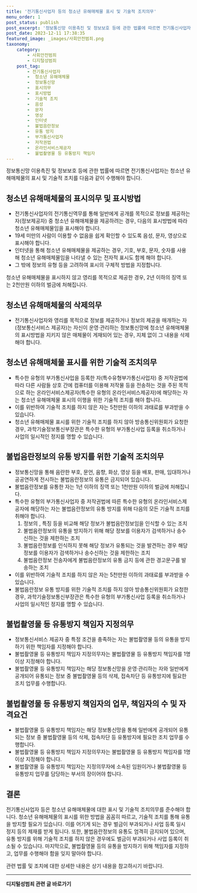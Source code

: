 ```yaml
---
title: '전기통신사업자 등의 청소년 유해매체물 표시 및 기술적 조치의무'
menu_order: 1
post_status: publish
post_excerpt: '정보통신망 이용촉진 및 정보보호 등에 관한 법률에 따르면 전기통신사업자는 청소년 유해매체물의 표시 및 기술적 조치를 다음과 같이 수행해야 합니다.'
post_date: 2023-12-11 17:38:35
featured_image: _images/사회안전범죄.png
taxonomy:
    category:
        - 사회안전범죄
        - 디지털성범죄
    post_tag:
        - 전기통신사업자
        -  청소년 유해매체물
        -  정보통신망
        -  표시의무
        -  표시방법
        -  기술적 조치
        -  음성
        -  문자
        -  영상
        -  인터넷
        -  불법음란정보
        -  유통 방지
        -  부가통신사업자
        -  저작권법
        -  온라인서비스제공자
        -  불법촬영물 등 유통방지 책임자
---
```



정보통신망 이용촉진 및 정보보호 등에 관한 법률에 따르면 전기통신사업자는 청소년 유해매체물의 표시 및 기술적 조치를 다음과 같이 수행해야 합니다.

## 청소년 유해매체물의 표시의무 및 표시방법

- 전기통신사업자의 전기통신역무를 통해 일반에게 공개를 목적으로 정보를 제공하는 자(정보제공자) 중 청소년 유해매체물을 제공하려는 경우, 다음의 표시방법에 따라 청소년 유해매체물임을 표시해야 합니다.
- 19세 미만의 사람이 이용할 수 없음을 쉽게 확인할 수 있도록 음성, 문자, 영상으로 표시해야 합니다.
- 인터넷을 통해 청소년 유해매체물을 제공하는 경우, 기호, 부호, 문자, 숫자를 사용해 청소년 유해매체물임을 나타낼 수 있는 전자적 표시도 함께 해야 합니다.
- 그 밖에 정보의 유형 등을 고려하여 표시의 구체적 방법을 지정합니다.

청소년 유해매체물을 표시하지 않고 영리를 목적으로 제공한 경우, 2년 이하의 징역 또는 2천만원 이하의 벌금에 처해집니다.

## 청소년 유해매체물의 삭제의무

- 전기통신사업자와 영리를 목적으로 정보를 제공하거나 정보의 제공을 매개하는 자(정보통신서비스 제공자)는 자신이 운영·관리하는 정보통신망에 청소년 유해매체물의 표시방법을 지키지 않은 매체물이 게재되어 있는 경우, 지체 없이 그 내용을 삭제해야 합니다.

## 청소년 유해매체물 표시를 위한 기술적 조치의무

- 특수한 유형의 부가통신사업을 등록한 자(특수유형부가통신사업자) 중 저작권법에 따라 다른 사람들 상호 간에 컴퓨터를 이용해 저작물 등을 전송하는 것을 주된 목적으로 하는 온라인서비스제공자(특수한 유형의 온라인서비스제공자)에 해당하는 자는 청소년 유해매체물 표시의 이행을 위한 기술적 조치를 해야 합니다.
- 이를 위반하여 기술적 조치를 하지 않은 자는 5천만원 이하의 과태료를 부과받을 수 있습니다.
- 청소년 유해매체물 표시를 위한 기술적 조치를 하지 않아 방송통신위원회가 요청한 경우, 과학기술정보통신부장관은 특수한 유형의 부가통신사업 등록을 취소하거나 사업의 일시적인 정지를 명할 수 있습니다.

## 불법음란정보의 유통 방지를 위한 기술적 조치의무

- 정보통신망을 통해 음란한 부호, 문언, 음향, 화상, 영상 등을 배포, 판매, 임대하거나 공공연하게 전시하는 불법음란정보의 유통은 금지되어 있습니다.
- 불법음란정보를 유통한 자는 1년 이하의 징역 또는 1천만원 이하의 벌금에 처해집니다.
- 특수한 유형의 부가통신사업자 중 저작권법에 따른 특수한 유형의 온라인서비스제공자에 해당하는 자는 불법음란정보의 유통 방지를 위해 다음의 모든 기술적 조치를 취해야 합니다.
   1. 정보의  , 특징 등을 비교해 해당 정보가 불법음란정보임을 인식할 수 있는 조치
   2. 불법음란정보의 유통을 방지하기 위해 해당 정보를 이용자가 검색하거나 송수신하는 것을 제한하는 조치
   3. 불법음란정보를 인식하지 못해 해당 정보가 유통되는 것을 발견하는 경우 해당 정보를 이용자가 검색하거나 송수신하는 것을 제한하는 조치
   4. 불법음란정보 전송자에게 불법음란정보의 유통 금지 등에 관한 경고문구를 발송하는 조치
- 이를 위반하여 기술적 조치를 하지 않은 자는 5천만원 이하의 과태료를 부과받을 수 있습니다.
- 불법음란정보 유통 방지를 위한 기술적 조치를 하지 않아 방송통신위원회가 요청한 경우, 과학기술정보통신부장관은 특수한 유형의 부가통신사업 등록을 취소하거나 사업의 일시적인 정지를 명할 수 있습니다.

## 불법촬영물 등 유통방지 책임자 지정의무

- 정보통신서비스 제공자 중 특정 조건을 충족하는 자는 불법촬영물 등의 유통을 방지하기 위한 책임자를 지정해야 합니다.
- 불법촬영물 등 유통방지 책임자 지정의무자는 불법촬영물 등 유통방지 책임자를 1명 이상 지정해야 합니다.
- 불법촬영물 등 유통방지 책임자는 해당 정보통신망을 운영·관리하는 자와 일반에게 공개되어 유통되는 정보 중 불법촬영물 등의 삭제, 접속차단 등 유통방지에 필요한 조치 업무를 수행합니다.

## 불법촬영물 등 유통방지 책임자의 업무, 책임자의 수 및 자격요건

- 불법촬영물 등 유통방지 책임자는 해당 정보통신망을 통해 일반에게 공개되어 유통되는 정보 중 불법촬영물 등의 삭제, 접속차단 등 유통방지에 필요한 조치 업무를 수행합니다.
- 불법촬영물 등 유통방지 책임자 지정의무자는 불법촬영물 등 유통방지 책임자를 1명 이상 지정해야 합니다.
- 불법촬영물 등 유통방지 책임자는 지정의무자에 소속된 임원이거나 불법촬영물 등 유통방지 업무를 담당하는 부서의 장이어야 합니다.

## 결론

전기통신사업자 등은 청소년 유해매체물에 대한 표시 및 기술적 조치의무를 준수해야 합니다. 청소년 유해매체물의 표시를 위한 방법을 꼼꼼히 따르고, 기술적 조치를 통해 유통을 방지할 필요가 있습니다. 이를 어기게 되는 경우 벌금이 부과되거나 사업 등록 일시 정지 등의 제재를 받게 됩니다. 또한, 불법음란정보의 유통도 엄격히 금지되어 있으며, 유통 방지를 위해 기술적 조치를 하지 않은 경우에도 벌금이 부과되거나 사업 등록이 취소될 수 있습니다. 마지막으로, 불법촬영물 등의 유통을 방지하기 위해 책임자를 지정하고, 업무를 수행해야 함을 잊지 말아야 합니다.

관련 법률 및 조치에 대한 상세한 내용은 상기 내용을 참고하시기 바랍니다.


<!-- wp:separator -->
<hr class="wp-block-separator has-alpha-channel-opacity"/>
<!-- /wp:separator -->

<!-- wp:group {"backgroundColor":"base","layout":{"type":"constrained"}} -->
<div class="wp-block-group has-base-background-color has-background"><!-- wp:paragraph {"align":"center","fontSize":"medium"} -->
<p class="has-text-align-center has-large-font-size"><strong>디지털성범죄 관련 글 바로가기</strong></p>
<!-- /wp:paragraph -->


<!-- wp:latest-posts
{"categories":[{"id":28090,"count":19,"description":"","link":"https://uknowlaw.com/category/%eb%94%94%ec%a7%80%ed%84%b8%ec%84%b1%eb%b2%94%ec%a3%84/","name":"디지털성범죄","slug":"디지털성범죄","taxonomy":"category","parent":0,"meta":[],"_links":{"self":[{"href":"https://uknowlaw.com/wp-json/wp/v2/categories/28090"}],"collection":[{"href":"https://uknowlaw.com/wp-json/wp/v2/categories"}],"about":[{"href":"https://uknowlaw.com/wp-json/wp/v2/taxonomies/category"}],"wp:post_type":[{"href":"https://uknowlaw.com/wp-json/wp/v2/posts?categories=28090"}],"curies":[{"name":"wp","href":"https://api.w.org/{rel}","templated":true}]}}],"postsToShow":100,"excerptLength":28,"postLayout":"grid","columns":2,"featuredImageAlign":"left","featuredImageSizeSlug":"large","fontSize":"small"} /--></div>
<!-- /wp:group -->